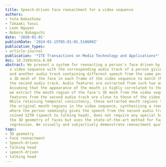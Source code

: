 ```yaml
---
title: Speech-driven face reenactment for a video sequence
authors:
- Yuta Nakashima
- Takaaki Yasui
- Leon Nguyen
- Noboru Babaguchi
date: '2020-01-01'
publishDate: '2024-01-15T05:01:01.510609Z'
publication_types:
- article-journal
publication: '*ITE Transactions on Media Technology and Applications*'
doi: 10.3169/mta.8.60
abstract: We present a system for reenacting a person's face driven by speech. Given
  a video sequence with the corresponding audio track of a person giving a speech
  and another audio track containing different speech from the same person, we reconstruct
  a 3D mesh of the face in each frame of the video sequence to match the speech in
  the second audio track. Audio features are extracted from such two audio tracks.
  Assuming that the appearance of the mouth is highly correlated to these speech features,
  we extract the mouth region of the face's 3D mesh from the video sequence when speech
  features from the second audio track are close to those of the video's audio track.
  While retaining temporal consistency, these extracted mouth regions then replace
  the original mouth regions in the video sequence, synthesizing a reenactment video
  where the person seemingly gives the speech from the second audio track. Our system,
  coined S2TH (speech to talking head), does not require any special hardware to capture
  the 3D geometry of faces but uses the state-of-the-art method for facial geometry
  regression. We visually and subjectively demonstrate reenactment quality.
tags:
- 3D geometry
- Face reenactment
- Speech-driven
- Talking head
- speech-driven
- talking head
---
```

